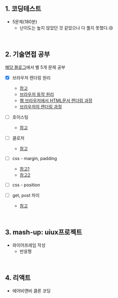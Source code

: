 ## 1. 코딩테스트
- 5문제(180분)
  - 난이도는 높지 않았던 것 같았으나 다 풀지 못했다.😢
  
<br/>

## 2. 기술면접 공부
[해당 블로그](https://realmojo.tistory.com/300)에서 별 5개 문제 공부
- [x] 브라우저 렌더링 원리
  - [참고](https://d2.naver.com/helloworld/59361)
  - [브라우저 동작 원리](https://velog.io/@ppohee/%EB%B8%8C%EB%9D%BC%EC%9A%B0%EC%A0%80-%EB%8F%99%EC%9E%91-%EC%9B%90%EB%A6%AC)
  - [웹 브라우저에서 HTML문서 렌더링 과정](https://jeong-pro.tistory.com/90)
  - [브라우저의 렌더링 과정](https://velog.io/@st2702/%EB%B8%8C%EB%9D%BC%EC%9A%B0%EC%A0%80%EC%9D%98-%EB%A0%8C%EB%8D%94%EB%A7%81-%EA%B3%BC%EC%A0%95)
  
- [ ] 호이스팅
  - [참고](https://gmlwjd9405.github.io/2019/04/22/javascript-hoisting.html)

- [ ] 클로저
  - [참고](https://hyunseob.github.io/2016/08/30/javascript-closure/)
  
- [ ] css - margin, padding
  - [참고1](https://www.w3schools.com/css/css_margin.asp)
  - [참고2](https://www.w3schools.com/css/css_padding.asp)
  
- [ ] css - position
  
- [ ] get, post 차이
  - [참고](https://www.w3schools.com/tags/ref_httpmethods.asp)
  
  
<br/>

## 3. mash-up: uiux프로젝트
- 와이어프레임 작성
  - 반응형 

<br/>

## 4. 리액트
- 에어비앤비 클론 코딩




